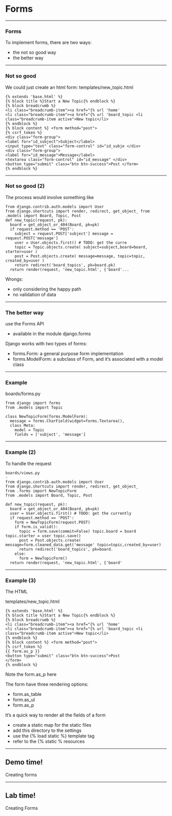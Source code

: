 # Forms

---
### Forms

To implement forms, there are two ways:
- the not so good way
- the better way

---
### Not so good

We could just create an html form:
templates/new_topic.html
```
{% extends 'base.html' %}
{% block title %}Start a New Topic{% endblock %}
{% block breadcrumb %}
<li class="breadcrumb-item"><a href="{% url 'home'
<li class="breadcrumb-item"><a href="{% url 'board_topic <li class="breadcrumb-item active">New topic</li>
{% endblock %}
{% block content %} <form method="post">
{% csrf_token %}
<div class="form-group">
<label for="id_subject">Subject</label>
<input type="text" class="form-control" id="id_subje </div>
<div class="form-group">
<label for="id_message">Message</label>
<textarea class="form-control" id="id_message" </div>
<button type="submit" class="btn btn-success">Post </form>
{% endblock %}

```

---
### Not so good (2)

The process would involve something like
```
from django.contrib.auth.models import User
from django.shortcuts import render, redirect, get_object_ from .models import Board, Topic, Post
def new_topic(request, pk):
  board = get_object_or_404(Board, pk=pk)
  if request.method == 'POST':
    subject = request.POST['subject'] message = request.POST['message']
    user = User.objects.first() # TODO: get the curre
    topic = Topic.objects.create( subject=subject,board=board, starter=user )
    post = Post.objects.create( message=message, topic=topic, created_by=user )
    return redirect('board_topics', pk=board.pk) 
  return render(request, 'new_topic.html', {'board'...
```

Wrongs:
- only considering the happy path 
- no  validation of  data


---
### The better way
use the Forms API
- available in the module django.forms

Django works with two types of forms: 
- forms.Form: a general purpose form implementation
- forms.ModelForm: a subclass of Form, and it’s associated with a model class

---
### Example

boards/forms.py
```
from django import forms 
from .models import Topic

class NewTopicForm(forms.ModelForm):
  message = forms.CharField(widget=forms.Textarea(),
  class Meta:
    model = Topic
    fields = ['subject', 'message']
```

---
### Example (2)

To handle the request
```
boards/views.py
-
from django.contrib.auth.models import User
from django.shortcuts import render, redirect, get_object_ 
from .forms import NewTopicForm
from .models import Board, Topic, Post

def new_topic(request, pk):
  board = get_object_or_404(Board, pk=pk)
  user = User.objects.first() # TODO: get the currently 
  if request.method == 'POST':
    form = NewTopicForm(request.POST) 
    if form.is_valid():
      topic = form.save(commit=False) topic.board = board topic.starter = user topic.save()
      post = Post.objects.create( message=form.cleaned_data.get('message' topic=topic,created_by=user)
      return redirect('board_topics', pk=board.
    else:
      form = NewTopicForm()
  return render(request, 'new_topic.html', {'board'
```

---
### Example (3)

The HTML

templates/new_topic.html
```
{% extends 'base.html' %}
{% block title %}Start a New Topic{% endblock %}
{% block breadcrumb %}
<li class="breadcrumb-item"><a href="{% url 'home'
<li class="breadcrumb-item"><a href="{% url 'board_topic <li class="breadcrumb-item active">New topic</li>
{% endblock %}
{% block content %} <form method="post">
{% csrf_token %}
{{ form.as_p }}
<button type="submit" class="btn btn-success">Post
</form>
{% endblock %}
```

Note the form.as_p here

The form have three rendering options: 
- form.as_table
- form.as_ul
- form.as_p 

It’s a quick way to render all the fields of a form

- create a static map for the static files
- add this directory to the settings
- use the {% load static %} template tag 
- refer to the {% static % resources



---
<!-- .slide: data-background="url('images/demo.jpg')" data-background-size="cover" --> 
<!-- .slide: class="lab" -->
## Demo time!
Creating forms


---
<!-- .slide: data-background="url('images/demo.jpg')" data-background-size="cover" --> 
<!-- .slide: class="lab" -->
## Lab time!
Creating Forms
